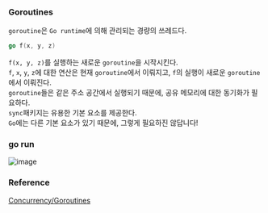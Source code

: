 ### Goroutines
`goroutine`은 `Go runtime`에 의해 관리되는 경량의 쓰레드다.<br>
```go
go f(x, y, z)
```

`f(x, y, z)`를 실행하는 새로운 `goroutine`을 시작시킨다.<br>
`f`, `x`, `y`, `z`에 대한 연산은 현재 `goroutine`에서 이뤄지고, `f`의 실행이 새로운 `goroutine`에서 이뤄진다.<br>
`goroutine`들은 같은 주소 공간에서 실행되기 때문에, 공유 메모리에 대한 동기화가 필요하다.<br>
`sync`패키지는 유용한 기본 요소를 제공한다.<br>
`Go`에는 다른 기본 요소가 있기 때문에, 그렇게 필요하진 않답니다!<br>

### go run
![image](https://github.com/user-attachments/assets/91969375-32dd-49ea-8d15-9cc07fd53b61)


### Reference
[Concurrency/Goroutines](https://go.dev/tour/concurrency/1)<br>

